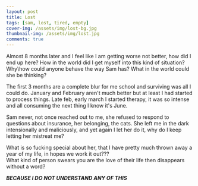 ```yaml
---
layout: post
title: Lost
tags: [sam, lost, tired, empty]
cover-img: /assets/img/lost-bg.jpg
thumbnail-img: /assets/img/lost.jpg
comments: true
---
```

Almost 8 months later and I feel like I am getting worse not better, how did I end up here? How in the world did I get myself into this kind of situation? Why\how could anyone behave the way Sam has? What in the world could she be thinking?  

The first 3 months are a complete blur for me school and surviving was all I could do. January and February aren't much better but at least I had started to process things. Late feb, early march I started therapy, it was so intense and all consuming the next thing I know it's June.

Sam never, not once reached out to me, she refused to respond to questions about insurance, her belonging, the cats. She left me in the dark intensionally and maliciously, and yet again I let her do it, why do I keep letting her mistreat me?  

What is so fucking special about her, that I have pretty much thrown away a year of my life, in hopes we work it out???  
What kind of person swears you are the love of their life then disappears without a word?  

***BECAUSE I DO NOT UNDERSTAND ANY OF THIS***
